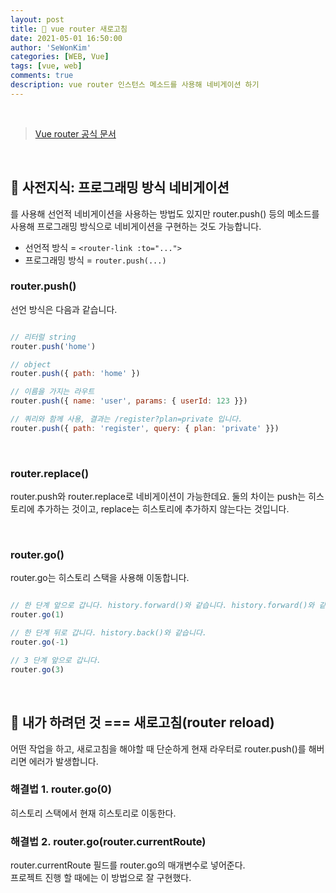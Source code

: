 ```yaml
---
layout: post
title: 🔁 vue router 새로고침
date: 2021-05-01 16:50:00
author: 'SeWonKim'
categories: [WEB, Vue]
tags: [vue, web]
comments: true
description: vue router 인스턴스 메소드를 사용해 네비게이션 하기
---
```


&nbsp;
&nbsp;

> [Vue router 공식 문서](https://router.vuejs.org/kr/)

&nbsp;

## 🤖 사전지식: 프로그래밍 방식 네비게이션

<router-link>를 사용해 선언적 네비게이션을 사용하는 방법도 있지만 router.push() 등의 메소드를 사용해 프로그래밍 방식으로 네비게이션을 구현하는 것도 가능합니다. 

- 선언적 방식 = `<router-link :to="...">`
- 프로그래밍 방식 = `router.push(...)`


### router.push()

선언 방식은 다음과 같습니다.

```javascript

// 리터럴 string
router.push('home')

// object
router.push({ path: 'home' })

// 이름을 가지는 라우트
router.push({ name: 'user', params: { userId: 123 }})

// 쿼리와 함께 사용, 결과는 /register?plan=private 입니다.
router.push({ path: 'register', query: { plan: 'private' }})

```

&nbsp;

### router.replace()

router.push와 router.replace로 네비게이션이 가능한데요. 둘의 차이는 push는 히스토리에 추가하는 것이고, replace는 히스토리에 추가하지 않는다는 것입니다.

&nbsp;

### router.go()

router.go는 히스토리 스택을 사용해 이동합니다.

```javascript

// 한 단계 앞으로 갑니다. history.forward()와 같습니다. history.forward()와 같습니다.
router.go(1)

// 한 단계 뒤로 갑니다. history.back()와 같습니다.
router.go(-1)

// 3 단계 앞으로 갑니다.
router.go(3)

```

&nbsp;
&nbsp;

## 🛫 내가 하려던 것 === 새로고침(router reload)

어떤 작업을 하고, 새로고침을 해야할 때 단순하게 현재 라우터로 router.push()를 해버리면 에러가 발생합니다.

### 해결법 1. router.go(0)

히스토리 스택에서 현재 히스토리로 이동한다.

### 해결법 2. router.go(router.currentRoute)

router.currentRoute 필드를 router.go의 매개변수로 넣어준다.       
프로젝트 진행 할 때에는 이 방법으로 잘 구현했다.

&nbsp;
&nbsp;

